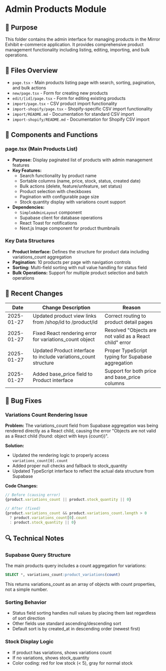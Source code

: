 # Admin Products Module

## 📌 Purpose
This folder contains the admin interface for managing products in the Mirror Exhibit e-commerce application. It provides comprehensive product management functionality including listing, editing, importing, and bulk operations.

## 📂 Files Overview
- `page.tsx` - Main products listing page with search, sorting, pagination, and bulk actions
- `new/page.tsx` - Form for creating new products
- `edit/[id]/page.tsx` - Form for editing existing products
- `import/page.tsx` - CSV product import functionality
- `import-shopify/page.tsx` - Shopify-specific CSV import functionality
- `import/README.md` - Documentation for standard CSV import
- `import-shopify/README.md` - Documentation for Shopify CSV import

## 🧩 Components and Functions

### page.tsx (Main Products List)
- **Purpose:** Display paginated list of products with admin management features
- **Key Features:**
  - Search functionality by product name
  - Sortable columns (name, price, stock, status, created date)
  - Bulk actions (delete, feature/unfeature, set status)
  - Product selection with checkboxes
  - Pagination with configurable page size
  - Stock quantity display with variations count support
- **Dependencies:**
  - `SimpleAdminLayout` component
  - Supabase client for database operations
  - React Toast for notifications
  - Next.js Image component for product thumbnails

### Key Data Structures
- **Product Interface:** Defines the structure for product data including variations_count aggregation
- **Pagination:** 10 products per page with navigation controls
- **Sorting:** Multi-field sorting with null value handling for status field
- **Bulk Operations:** Support for multiple product selection and batch operations

## 🔄 Recent Changes

| Date       | Change Description                                                 | Reason                         |
|------------|--------------------------------------------------------------------|--------------------------------|
| 2025-01-27 | Updated product view links from /shop/id to /product/id          | Correct routing to product detail pages |
| 2025-01-27 | Fixed React rendering error for variations_count object          | Resolved "Objects are not valid as a React child" error |
| 2025-01-27 | Updated Product interface to include variations_count structure  | Proper TypeScript typing for Supabase aggregation |
| 2025-01-27 | Added base_price field to Product interface                      | Support for both price and base_price columns |

## 🐛 Bug Fixes

### Variations Count Rendering Issue
**Problem:** The variations_count field from Supabase aggregation was being rendered directly as a React child, causing the error "Objects are not valid as a React child (found: object with keys {count})".

**Solution:**
- Updated the rendering logic to properly access `variations_count[0].count`
- Added proper null checks and fallback to stock_quantity
- Updated TypeScript interface to reflect the actual data structure from Supabase

**Code Changes:**
```typescript
// Before (causing error)
{product.variations_count || product.stock_quantity || 0}

// After (fixed)
{product.variations_count && product.variations_count.length > 0
  ? product.variations_count[0].count
  : product.stock_quantity || 0}
```

## 🔍 Technical Notes

### Supabase Query Structure
The main products query includes a count aggregation for variations:
```sql
SELECT *, variations_count:product_variations(count)
```
This returns variations_count as an array of objects with count properties, not a simple number.

### Sorting Behavior
- Status field sorting handles null values by placing them last regardless of sort direction
- Other fields use standard ascending/descending sort
- Default sort is by created_at in descending order (newest first)

### Stock Display Logic
- If product has variations, shows variations count
- If no variations, shows stock_quantity
- Color coding: red for low stock (< 5), gray for normal stock
